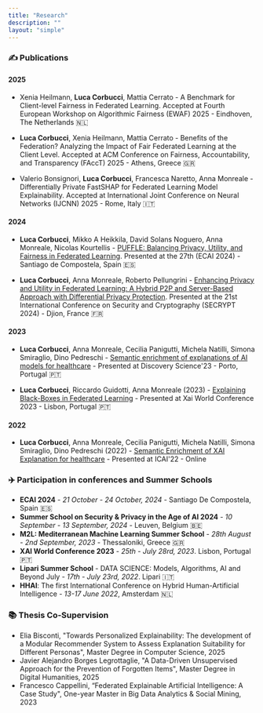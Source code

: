```yaml
---
title: "Research"
description: ""
layout: "simple"
---
```


### ✍️ Publications

#### 2025

- Xenia Heilmann, **Luca Corbucci**, Mattia Cerrato - A Benchmark for Client-level Fairness in Federated Learning. Accepted at Fourth European Workshop on Algorithmic Fairness (EWAF) 2025 - Eindhoven, The Netherlands 🇳🇱


- **Luca Corbucci**, Xenia Heilmann, Mattia Cerrato - Benefits of the Federation? Analyzing the Impact of Fair Federated Learning at the Client Level. Accepted at ACM Conference on Fairness, Accountability, and Transparency (FAccT) 2025 - Athens, Greece 🇬🇷

- Valerio Bonsignori, **Luca Corbucci**, Francesca Naretto, Anna Monreale - Differentially Private FastSHAP for Federated Learning Model Explainability. Accepted at International Joint Conference on Neural Networks (IJCNN) 2025 - Rome, Italy 🇮🇹

#### 2024

- **Luca Corbucci**, Mikko A Heikkila, David Solans Noguero, Anna Monreale, Nicolas Kourtellis - [PUFFLE: Balancing Privacy, Utility, and Fairness in Federated Learning](https://arxiv.org/abs/2407.15224). Presented at the 27th  (ECAI 2024) - Santiago de Compostela, Spain 🇪🇸

- **Luca Corbucci**, Anna Monreale, Roberto Pellungrini - [Enhancing Privacy and Utility in Federated Learning: A Hybrid P2P and Server-Based Approach with Differential Privacy Protection](https://www.scitepress.org/Link.aspx?doi=10.5220/0012863600003767). Presented at the 21st International Conference on Security and Cryptography (SECRYPT 2024) - Djion, France 🇫🇷

#### 2023

- **Luca Corbucci**, Anna Monreale, Cecilia Panigutti, Michela Natilli, Simona Smiraglio, Dino Pedreschi - [Semantic enrichment of explanations of AI models for healthcare](https://link.springer.com/chapter/10.1007/978-3-031-45275-8_15) - Presented at Discovery Science'23 - Porto, Portugal 🇵🇹

- **Luca Corbucci**, Riccardo Guidotti, Anna Monreale (2023) - [Explaining Black-Boxes in Federated Learning](https://www.researchgate.net/publication/374886178_Explaining_Black-Boxes_in_Federated_Learning) - Presented at Xai World Conference 2023 - Lisbon, Portugal 🇵🇹

#### 2022

- **Luca Corbucci**, Anna Monreale, Cecilia Panigutti, Michela Natilli, Simona Smiraglio, Dino Pedreschi (2022) - [Semantic Enrichment of XAI Explanation for healthcare]() - Presented at ICAI'22 - Online

### ✈️ Participation in conferences and Summer Schools

- **ECAI 2024** - _21 October - 24 October, 2024_ - Santiago De Compostela, Spain 🇪🇸
- **Summer School on Security & Privacy in the Age of AI 2024** - _10 September - 13 September, 2024_ - Leuven, Belgium 🇧🇪
- **M2L: Mediterranean Machine Learning Summer School** - _28th August - 2nd September, 2023_ - Thessaloniki, Greece 🇬🇷
- **XAI World Conference 2023** - _25th - July 28rd, 2023_. Lisbon, Portugal 🇵🇹
- **Lipari Summer School** - DATA SCIENCE: Models, Algorithms, AI and Beyond July - _17th - July 23rd, 2022_. Lipari 🇮🇹
- **HHAI**: The first International Conference on Hybrid Human-Artificial Intelligence - _13-17 June 2022_, Amsterdam 🇳🇱

### 📚 Thesis Co-Supervision

- Elia Bisconti, "Towards Personalized Explainability: The development of a Modular Recommender System to Assess Explanation Suitability for Different Personas", Master Degree in Computer Science, 2025
- Javier Alejandro Borges Legrottaglie, "A Data-Driven Unsupervised Approach for the Prevention of Forgotten Items"​, Master Degree in Digital Humanities, 2025
- Francesco Cappellini, “Federated Explainable Artificial Intelligence: A Case Study"​, One-year Master in Big Data Analytics & Social Mining, 2023
